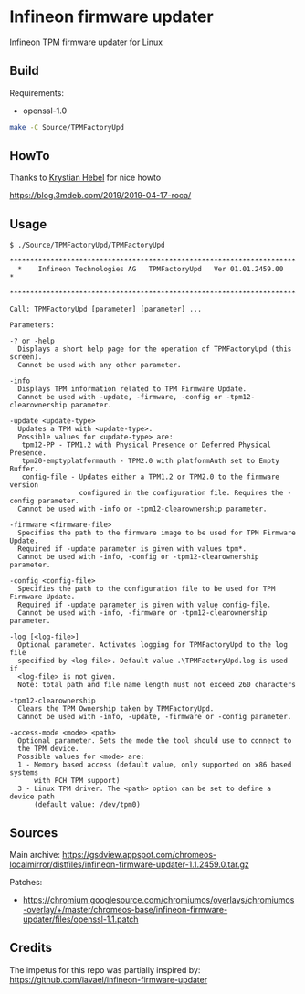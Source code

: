 # Infineon firmware updater
Infineon TPM firmware updater for Linux

## Build
Requirements: 
* openssl-1.0
```sh
make -C Source/TPMFactoryUpd
```

## HowTo

Thanks to [Krystian Hebel](https://github.com/krystian-hebel) for nice howto

https://blog.3mdeb.com/2019/2019-04-17-roca/

## Usage
```
$ ./Source/TPMFactoryUpd/TPMFactoryUpd
  **********************************************************************
  *    Infineon Technologies AG   TPMFactoryUpd   Ver 01.01.2459.00    *
  **********************************************************************

Call: TPMFactoryUpd [parameter] [parameter] ...

Parameters:

-? or -help
  Displays a short help page for the operation of TPMFactoryUpd (this screen).
  Cannot be used with any other parameter.

-info
  Displays TPM information related to TPM Firmware Update.
  Cannot be used with -update, -firmware, -config or -tpm12-clearownership parameter.

-update <update-type>
  Updates a TPM with <update-type>.
  Possible values for <update-type> are:
   tpm12-PP - TPM1.2 with Physical Presence or Deferred Physical Presence.
   tpm20-emptyplatformauth - TPM2.0 with platformAuth set to Empty Buffer.
   config-file - Updates either a TPM1.2 or TPM2.0 to the firmware version
                 configured in the configuration file. Requires the -config parameter.
  Cannot be used with -info or -tpm12-clearownership parameter.

-firmware <firmware-file>
  Specifies the path to the firmware image to be used for TPM Firmware Update.
  Required if -update parameter is given with values tpm*.
  Cannot be used with -info, -config or -tpm12-clearownership parameter.

-config <config-file>
  Specifies the path to the configuration file to be used for TPM Firmware Update.
  Required if -update parameter is given with value config-file.
  Cannot be used with -info, -firmware or -tpm12-clearownership parameter.

-log [<log-file>]
  Optional parameter. Activates logging for TPMFactoryUpd to the log file
  specified by <log-file>. Default value .\TPMFactoryUpd.log is used if
  <log-file> is not given.
  Note: total path and file name length must not exceed 260 characters

-tpm12-clearownership
  Clears the TPM Ownership taken by TPMFactoryUpd.
  Cannot be used with -info, -update, -firmware or -config parameter.

-access-mode <mode> <path>
  Optional parameter. Sets the mode the tool should use to connect to
  the TPM device.
  Possible values for <mode> are:
  1 - Memory based access (default value, only supported on x86 based systems
      with PCH TPM support)
  3 - Linux TPM driver. The <path> option can be set to define a device path
      (default value: /dev/tpm0)
```

## Sources
Main archive:
https://gsdview.appspot.com/chromeos-localmirror/distfiles/infineon-firmware-updater-1.1.2459.0.tar.gz

Patches:
* https://chromium.googlesource.com/chromiumos/overlays/chromiumos-overlay/+/master/chromeos-base/infineon-firmware-updater/files/openssl-1.1.patch

## Credits
The impetus for this repo was partially inspired by:
  https://github.com/iavael/infineon-firmware-updater
